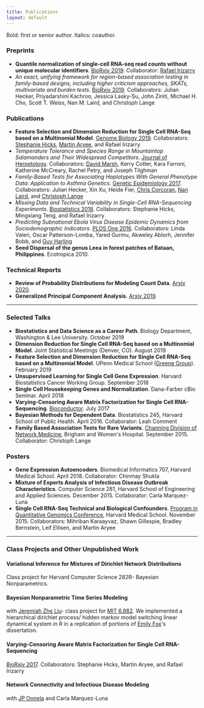 ```yaml
---
title: Publications
layout: default
---
```


<!--[CV as pdf ![CV as pdf]({{ BASE_PATH }}/static/pdf-icon.png)]({{ BASE_PATH }}/static/Townes_curriculum_vitae.pdf)-->

Bold: first or senior author. Italics: coauthor.

### Preprints

* **Quantile normalization of single-cell RNA-seq read counts without unique molecular identifiers**. [BioRxiv 2019](https://www.biorxiv.org/content/10.1101/817031v1). Collaborator: [Rafael Irizarry](http://rafalab.dfci.harvard.edu/) 
* *An exact, unifying framework for region-based association testing in family-based designs, including higher criticism approaches, SKATs, multivariate and burden tests*. [BioRxiv 2019](https://www.biorxiv.org/content/10.1101/815290v1). Collaborators: Julian Hecker, Priyadarshini Kachroo, Jessica Lasky-Su, John Ziniti, Michael H. Cho, Scott T. Weiss, Nan M. Laird, and Christoph Lange

### Publications

* **Feature Selection and Dimension Reduction for Single Cell RNA-Seq based on a Multinomial Model**. [Genome Biology 2019](https://doi.org/10.1186/s13059-019-1861-6). Collaborators: [Stephanie Hicks](http://www.stephaniehicks.com/), [Martin Aryee](http://aryee.mgh.harvard.edu/), and Rafael Irizarry
* *Temperature Tolerance and Species Range in Mountaintop Salamanders and Their Widespread Competitors*. [Journal of Herpetology](https://www.journalofherpetology.org/doi/abs/10.1670/18-110). Collaborators: [David Marsh](https://home.wlu.edu/~marshd/), Kerry Cotter, Kara Farroni, Katherine McCreary, Rachel Petry, and Joseph Tilghman
* *Family-Based Tests for Associating Haplotypes With General Phenotype Data: Application to Asthma Genetics*. [Genetic Epidemiology 2017](https://onlinelibrary.wiley.com/doi/10.1002/gepi.22094/full). Collaborators: Julian Hecker, Xin Xu, Heide Fier, [Chris Corcoran](http://www.math.usu.edu/people/chriscorcoran_facultypage), [Nan Laird](https://www.hsph.harvard.edu/nan-laird/), and [Christoph Lange](https://www.hsph.harvard.edu/christoph-lange/)
* *Missing Data and Technical Variability in Single-Cell RNA-Sequencing Experiments*. [Biostatistics 2018](https://academic.oup.com/biostatistics/article/doi/10.1093/biostatistics/kxx053/4599254). Collaborators: Stephanie Hicks, Mingxiang Teng, and Rafael Irizarry
* *Predicting Subnational Ebola Virus Disease Epidemic Dynamics from Sociodemographic Indicators*. [PLOS One 2016](http://dx.doi.org/10.1371/journal.pone.0163544). Collaborators: Linda Valeri, Oscar Patterson-Lomba, Yared Gurmu, Akweley Ablorh, Jennifer Bobb, and [Guy Harling](http://guyharling.com/)
* **Seed Dispersal of the genus Leea in forest patches of Bataan, Philippines**. Ecotropica 2010.

### Technical Reports

* **Review of Probability Distributions for Modeling Count Data**. [Arxiv 2020](https://arxiv.org/abs/2001.04343).
* **Generalized Principal Component Analysis**. [Arxiv 2019](https://arxiv.org/abs/1907.02647).

---

### Selected Talks

* **Biostatistics and Data Science as a Career Path**. Biology Department, Washington & Lee University. October 2019
* **Dimension Reduction for Single Cell RNA-Seq based on a Multinomial Model**. Joint Statistical Meetings (Denver, CO). August 2019
* **Feature Selection and Dimension Reduction for Single Cell RNA-Seq based on a Multinomial Model**. UPenn Medical School ([Greene Group](https://www.greenelab.com/)). February 2019
* **Unsupervised Learning for Single Cell Gene Expression**. Harvard Biostatistics Cancer Working Group. September 2018
* **Single Cell Housekeeping Genes and Normalization**. Dana-Farber cBio Seminar. April 2018
* **Varying-Censoring Aware Matrix Factorization for Single Cell RNA-Sequencing**. [Bioconductor](https://www.bioconductor.org/help/course-materials/2017/BioC2017/). July 2017
* **Bayesian Methods for Dependent Data**. Biostatistics 245, Harvard School of Public Health. April 2016. Collaborator: Leah Comment
* **Family Based Association Tests for Rare Variants**. [Channing Division of Network Medicine](http://brighamandwomens.org/research/depts/medicine/channing/default.aspx), Brigham and Women's Hospital. September 2015. Collaborator: Christoph Lange

### Posters

* **Gene Expression Autoencoders**. Biomedical Informatics 707, Harvard Medical School. April 2018. Collaborator: Chinmay Shukla
* **Mixture of Experts Analysis of Infectious Disease Outbreak Characteristics**. Computer Science 281, Harvard School of Engineering and Applied Sciences. December 2015. Collaborator: Carla Marquez-Luna
* **Single Cell RNA-Seq Technical and Biological Confounders**. [Program in Quantitative Genomics Conference](http://www.hsph.harvard.edu/2015-pqg-conference/), Harvard Medical School. November 2015. Collaborators: Mihriban Karaayvaz, Shawn Gillespie, Bradley Bernstein, Leif Ellisen, and Martin Aryee

---

### Class Projects and Other Unpublished Work

#### Variational Inference for Mixtures of Dirichlet Network Distributions
Class project for Harvard Computer Science 282R- Bayesian Nonparametrics.

#### Bayesian Nonparametric Time Series Modeling
with [Jeremiah Zhe Liu](http://jereliu.github.io/)- class project for [MIT 6.882](http://www.tamarabroderick.com/course_6_882.html). We implemented a hierarchical dirichlet process/ hidden markov model switching linear dynamical system in R in a replication of portions of [Emily Fox](http://www.stat.washington.edu/~ebfox/index.html)'s dissertation.

#### Varying-Censoring Aware Matrix Factorization for Single Cell RNA-Sequencing 
[BioRxiv 2017](https://www.biorxiv.org/content/early/2017/07/21/166736). Collaborators: Stephanie Hicks, Martin Aryee, and Rafael Irizarry

#### Network Connectivity and Infectious Disease Modeling
with [JP Onnela](http://www.hsph.harvard.edu/onnela-lab/) and Carla Marquez-Luna
